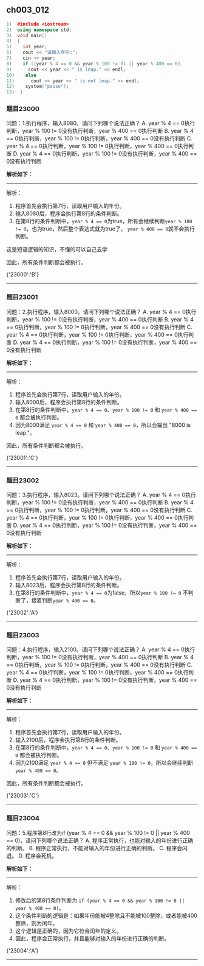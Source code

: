 ## ch003_012
``` c++
1)  #include <iostream>
2)  using namespace std;
3)  void main()
4)  {
5)    int year;
6)    cout << "请输入年份:";
7)    cin >> year;
8)    if ((year % 4 == 0 && year % 100 != 0) || year % 400 == 0)  
9)      cout << year << " is leap." << endl;            
10)    else
11)      cout << year << " is not leap." << endl; 
12)    system("pause");
13)  }

```
### 题目23000
问题：1.执行程序，输入8080。请问下列哪个说法正确？
A.  year % 4 == 0执行判断，year % 100 != 0没有执行判断，year % 400 == 0执行判断
B.  year % 4 == 0执行判断，year % 100 != 0执行判断，year % 400 == 0没有执行判断
C.  year % 4 == 0执行判断，year % 100 != 0执行判断，year % 400 == 0执行判断
D.  year % 4 == 0执行判断，year % 100 != 0没有执行判断，year % 400 == 0没有执行判断


**解析如下：**

------

解析：
1. 程序首先会执行第7行，读取用户输入的年份。
2. 输入8080后，程序会执行第8行的条件判断。
3. 在第8行的条件判断中，`year % 4 == 0`为true，所有会继续判断`year % 100 != 0`，也为true，然后整个表达式就为true了， `year % 400 == 0`就不会执行判断。

这是短语逻辑的知识，不懂的可以自己去学

因此，所有条件判断都会被执行。

{'23000':'B'}

------

### 题目23001
问题：2.执行程序，输入8000。请问下列哪个说法正确？
A.  year % 4 == 0执行判断，year % 100 != 0没有执行判断，year % 400 == 0执行判断
B.  year % 4 == 0执行判断，year % 100 != 0执行判断，year % 400 == 0没有执行判断
C.  year % 4 == 0执行判断，year % 100 != 0执行判断，year % 400 == 0执行判断
D.  year % 4 == 0执行判断，year % 100 != 0没有执行判断，year % 400 == 0没有执行判断


**解析如下：**

------

解析：
1. 程序首先会执行第7行，读取用户输入的年份。
2. 输入8000后，程序会执行第8行的条件判断。
3. 在第8行的条件判断中，`year % 4 == 0`、`year % 100 != 0` 和 `year % 400 == 0` 都会被执行判断。
4. 因为8000满足 `year % 4 == 0` 和 `year % 400 == 0`，所以会输出 "8000 is leap."。

因此，所有条件判断都会被执行。

{'23001':'C'}

------

### 题目23002
问题：3.执行程序，输入8023。请问下列哪个说法正确？
A.  year % 4 == 0执行判断，year % 100 != 0没有执行判断，year % 400 == 0执行判断
B.  year % 4 == 0执行判断，year % 100 != 0执行判断，year % 400 == 0没有执行判断
C.  year % 4 == 0执行判断，year % 100 != 0执行判断，year % 400 == 0执行判断
D.  year % 4 == 0执行判断，year % 100 != 0没有执行判断，year % 400 == 0没有执行判断


**解析如下：**

------

解析：
1. 程序首先会执行第7行，读取用户输入的年份。
2. 输入8023后，程序会执行第8行的条件判断。
3. 在第8行的条件判断中，`year % 4 == 0`为false，所以`year % 100 != 0` 不判断了，接着判断`year % 400 == 0`。

{'23002':'A'}

------

### 题目23003
问题：4.执行程序，输入2100。请问下列哪个说法正确？
A.  year % 4 == 0执行判断，year % 100 != 0没有执行判断，year % 400 == 0执行判断
B.  year % 4 == 0执行判断，year % 100 != 0执行判断，year % 400 == 0没有执行判断
C.  year % 4 == 0执行判断，year % 100 != 0执行判断，year % 400 == 0执行判断
D.  year % 4 == 0执行判断，year % 100 != 0没有执行判断，year % 400 == 0没有执行判断


**解析如下：**

------

解析：
1. 程序首先会执行第7行，读取用户输入的年份。
2. 输入2100后，程序会执行第8行的条件判断。
3. 在第8行的条件判断中，`year % 4 == 0`、`year % 100 != 0` 和 `year % 400 == 0` 都会被执行判断。
4. 因为2100满足 `year % 4 == 0` 但不满足 `year % 100 != 0`，所以会继续判断 `year % 400 == 0`。

因此，所有条件判断都会被执行。

{'23003':'C'}

------

### 题目23004
问题：5.程序第8行改为if (year % 4 == 0 && year % 100 != 0 || year % 400 == 0)，请问下列哪个说法正确？
A.  程序正常执行，也能对输入的年份进行正确的判断。
B.  程序正常执行，不能对输入的年份进行正确的判断。
C.  程序会闪退。
D.  程序会死机。


**解析如下：**

------

解析：
1. 修改后的第8行条件判断为 `if (year % 4 == 0 && year % 100 != 0 || year % 400 == 0)`。
2. 这个条件判断的逻辑是：如果年份能被4整除且不能被100整除，或者能被400整除，则为闰年。
3. 这个逻辑是正确的，因为它符合闰年的定义。
4. 因此，程序会正常执行，并且能够对输入的年份进行正确的判断。

{'23004':'A'}

------

